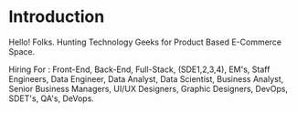 # Introduction
Hello! Folks.
Hunting Technology Geeks for Product Based E-Commerce Space.

Hiring For :
Front-End, Back-End, Full-Stack, (SDE1,2,3,4), EM's, Staff Engineers, Data Engineer, Data Analyst, Data Scientist, Business Analyst, Senior Business Managers, UI/UX Designers, Graphic Designers, DevOps, SDET's, QA's, DeVops.
